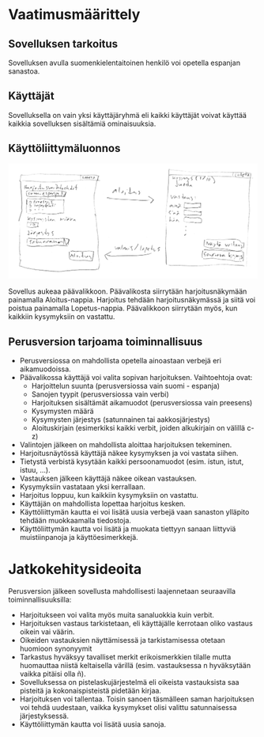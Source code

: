 # Vaatimusmäärittely

## Sovelluksen tarkoitus

Sovelluksen avulla suomenkielentaitoinen henkilö voi opetella espanjan sanastoa.

## Käyttäjät

Sovelluksella on vain yksi käyttäjäryhmä eli kaikki käyttäjät voivat käyttää kaikkia sovelluksen sisältämiä ominaisuuksia.

## Käyttöliittymäluonnos

![Käyttöliittymäluonnos](kayttoliittymaluonnos.png)

Sovellus aukeaa päävalikkoon. Päävalikosta siirrytään harjoitusnäkymään painamalla Aloitus-nappia. Harjoitus tehdään harjoitusnäkymässä ja siitä voi poistua painamalla Lopetus-nappia. Päävalikkoon siirrytään myös, kun kaikkiin kysymyksiin on vastattu.


## Perusversion tarjoama toiminnallisuus

* Perusversiossa on mahdollista opetella ainoastaan verbejä eri aikamuodoissa.
* Päävalikossa käyttäjä voi valita sopivan harjoituksen. Vaihtoehtoja ovat:
	* Harjoittelun suunta (perusversiossa vain suomi - espanja)
	* Sanojen tyypit (perusversiossa vain verbi)
	* Harjoituksen sisältämät aikamuodot (perusversiossa vain preesens)
	* Kysymysten määrä
	* Kysymysten järjestys (satunnainen tai aakkosjärjestys)
	* Aloituskirjain (esimerkiksi kaikki verbit, joiden alkukirjain on välillä c-z)
* Valintojen jälkeen on mahdollista aloittaa harjoituksen tekeminen.
* Harjoitusnäytössä käyttäjä näkee kysymyksen ja voi vastata siihen.
* Tietystä verbistä kysytään kaikki persoonamuodot (esim. istun, istut, istuu, ...).
* Vastauksen jälkeen käyttäjä näkee oikean vastauksen.
* Kysymyksiin vastataan yksi kerrallaan.
* Harjoitus loppuu, kun kaikkiin kysymyksiin on vastattu.
* Käyttäjän on mahdollista lopettaa harjoitus kesken.
* Käyttöliittymän kautta ei voi lisätä uusia verbejä vaan sanaston ylläpito tehdään muokkaamalla tiedostoja.
* Käyttöliittymän kautta voi lisätä ja muokata tiettyyn sanaan liittyviä muistiinpanoja ja käyttöesimerkkejä.

# Jatkokehitysideoita

Perusversion jälkeen sovellusta mahdollisesti laajennetaan seuraavilla toiminnallisuuksilla:
* Harjoitukseen voi valita myös muita sanaluokkia kuin verbit.
* Harjoituksen vastaus tarkistetaan, eli käyttäjälle kerrotaan oliko vastaus oikein vai väärin.
* Oikeiden vastauksien näyttämisessä ja tarkistamisessa otetaan huomioon synonyymit
* Tarkastus hyväksyy tavalliset merkit erikoismerkkien tilalle mutta huomauttaa niistä keltaisella värillä (esim. vastauksessa n hyväksytään vaikka pitäisi olla ñ).
* Sovelluksessa on pistelaskujärjestelmä eli oikeista vastauksista saa pisteitä ja kokonaispisteistä pidetään kirjaa.
* Harjoituksen voi tallentaa. Toisin sanoen täsmälleen saman harjoituksen voi tehdä uudestaan, vaikka kysymykset olisi valittu satunnaisessa järjestyksessä.
* Käyttöliittymän kautta voi lisätä uusia sanoja.
